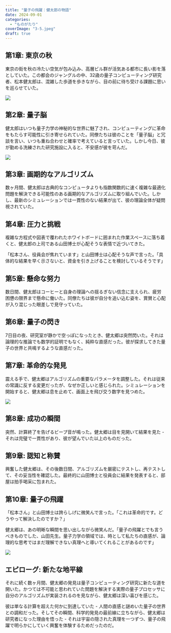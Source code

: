```yaml
---
title: "量子の飛躍：健太郎の物語"
date: 2024-09-01
categories: 
  - "ものがたり"
coverImage: "3-5.jpeg"
draft: true
---
```


## 第1章: 東京の秋

東京の街を秋の冷たい空気が包み込み、高層ビル群が活気ある都市に長い影を落としていた。この都会のジャングルの中、32歳の量子コンピューティング研究者、松本健太郎は、混雑した歩道を歩きながら、目の前に待ち受ける課題に思いを巡らせていた。

![](images/1-5-1024x585.jpeg)

## 第2章: 量子脳

健太郎はいつも量子力学の神秘的な世界に魅了され、コンピューティングに革命をもたらす可能性に引き寄せられていた。同僚たちは彼のことを「量子脳」と冗談を言い、いつも重ね合わせと確率で考えていると言っていた。しかし今日、彼が勤める洗練された研究施設に入ると、不安感が彼を苛んだ。

![](images/2-4-1024x585.jpeg)

## 第3章: 画期的なアルゴリズム

数ヶ月間、健太郎は古典的なコンピュータよりも指数関数的に速く複雑な最適化問題を解決できる可能性のある画期的なアルゴリズムに取り組んでいた。しかし、最新のシミュレーションでは一貫性のない結果が出て、彼の理論全体が疑問視されていた。

## 第4章: 圧力と挑戦

複雑な方程式や図表で覆われたホワイトボードに囲まれた作業スペースに落ち着くと、健太郎の上司である山田博士が心配そうな表情で近づいてきた。

「松本さん、役員会が焦れています」と山田博士は心配そうな声で言った。「具体的な結果を早く示さないと、資金を引き上げることを検討しているそうです」

## 第5章: 懸命な努力

数日間、健太郎はコーヒーと自身の理論への揺るぎない信念に支えられ、疲労困憊の限界まで懸命に働いた。同僚たちは彼が自分を追い込む姿を、賞賛と心配が入り混じった眼差しで見守っていた。

## 第6章: 量子の閃き

7日目の夜、研究室が静かで空っぽになったとき、健太郷は突然閃いた。それは論理的な推論でも数学的証明でもなく、純粋な直感だった。彼が探求してきた量子の世界と共鳴するような直感だった。

## 第7章: 革命的な発見

震える手で、健太郷はアルゴリズムの重要なパラメータを調整した。それは従来の常識に反する変更だったが、なぜか正しいと感じられた。シミュレーションを開始すると、健太郷は息を止めて、画面上を飛び交う数字を見つめた。

![](images/3-5-1024x585.jpeg)

## 第8章: 成功の瞬間

突然、計算終了を告げるビープ音が鳴った。健太郷は目を見開いて結果を見た - それは完璧で一貫性があり、彼が望んでいた以上のものだった。

## 第9章: 認知と称賛

興奮した健太郷は、その後数日間、アルゴリズムを厳密にテストし、再テストして、その妥当性を確認した。最終的に山田博士と役員会に結果を発表すると、部屋は拍手喝采に包まれた。

## 第10章: 量子の飛躍

「松本さん」と山田博士は誇らしげに微笑んで言った。「これは革命的です。どうやって解決したのですか？」

健太郷は、あの明晰な瞬間を思い出しながら微笑んだ。「量子の飛躍とでも言うべきものでした、山田先生。量子力学の領域では、時として私たちの直感が、論理的な思考ではまだ理解できない真理へと導いてくれることがあるのです」

![](images/4-5-1024x585.jpeg)

## エピローグ: 新たな地平線

それに続く数ヶ月間、健太郷の発見は量子コンピューティング研究に新たな道を開いた。かつては不可能と思われていた問題を解決する実際の量子プロセッサに自分のアルゴリズムが実装されるのを見ながら、健太郷は深い喜びを感じた。

彼は単なる計算を超えた何かに到達していた - 人間の直感と謎めいた量子の世界との調和だった。そしてその瞬間、科学的発見の最前線に立ちながら、健太郷は研究者になった理由を悟った - それは宇宙の隠された真理を一つずつ、量子の飛躍で明らかにしていく興奮を体験するためだったのだ。
